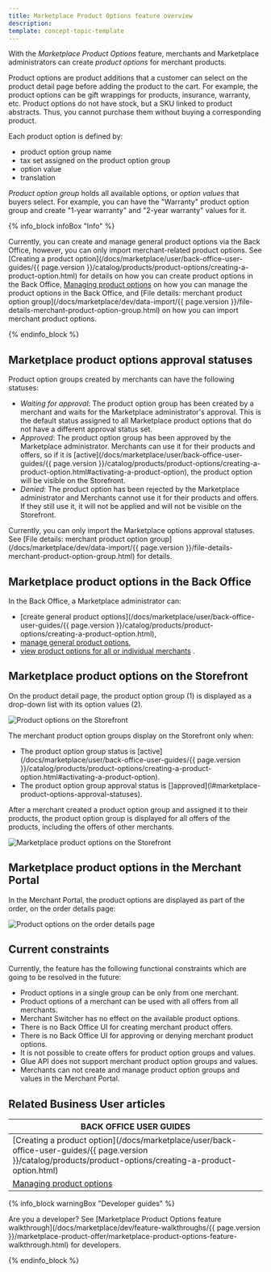 ```yaml
---
title: Marketplace Product Options feature overview
description: 
template: concept-topic-template
---
```


With the *Marketplace Product Options* feature, merchants and Marketplace administrators can create *product options* for merchant products.

Product options are product additions that a customer can select on the product detail page before adding the product to the cart. For example, the product options can be gift wrappings for products, insurance, warranty, etc. Product options do not have stock, but a SKU linked to product abstracts. Thus, you cannot purchase them without buying a corresponding product.

Each product option is defined by:

* product option group name
* tax set assigned on the product option group
* option value
* translation

*Product option group* holds all available options, or *option values* that buyers select. For example, you can have the "Warranty" product option group and create "1-year warranty" and "2-year warranty" values for it.

{% info_block infoBox "Info" %}

Currently, you can create and manage general product options via the Back Office, however, you can only import merchant-related product options. See [Creating a product option](/docs/marketplace/user/back-office-user-guides/{{ page.version }}/catalog/products/product-options/creating-a-product-option.html) for details on how you can create product options in the Back Office, [Managing product options](/docs/marketplace/user/back-office-user-guides/202106.0/catalog/products/product-options/managing-product-options.html) on how you can manage the product options in the Back Office, and [File details: merchant product option group](/docs/marketplace/dev/data-import/{{ page.version }}/file-details-merchant-product-option-group.html) on how you can import merchant product options.

{% endinfo_block %}

## Marketplace product options approval statuses

Product option groups created by merchants can have the following statuses:

* *Waiting for approval*: The product option group has been created by a merchant and waits for the Marketplace administrator's approval. This is the default status assigned to all Marketplace product options that do not have a different approval status set.
* *Approved*: The product option group has been approved by the Marketplace administrator. Merchants can use it for their products and offers, so if it is [active](/docs/marketplace/user/back-office-user-guides/{{ page.version }}/catalog/products/product-options/creating-a-product-option.html#activating-a-product-option), the product option will be visible on the Storefront.
* *Denied*: The product option has been rejected by the Marketplace administrator and Merchants cannot use it for their products and offers. If they still use it, it will not be applied and will not be visible on the Storefront.

Currently, you can only import the Marketplace options approval statuses. See [File details: merchant product option group](/docs/marketplace/dev/data-import/{{ page.version }}/file-details-merchant-product-option-group.html) for details.

## Marketplace product options in the Back Office
In the Back Office, a Marketplace administrator can:
* [create general product options](/docs/marketplace/user/back-office-user-guides/{{ page.version }}/catalog/products/product-options/creating-a-product-option.html),
* [manage general product options](/docs/marketplace/user/back-office-user-guides/202106.0/catalog/products/product-options/managing-product-options.html),
* [view product options for all or individual merchants](/docs/marketplace/user/back-office-user-guides/202106.0/catalog/products/product-options/managing-product-options.html#filtering-product-options-by-merchants) .

## Marketplace product options on the Storefront

On the product detail page, the product option group (1) is displayed as a drop-down list with its option values (2). 

![Product options on the Storefront](https://spryker.s3.eu-central-1.amazonaws.com/docs/Marketplace/user+guides/Features/Marketplace+product+options/product-options-on-the-storefront.png)

The merchant product option groups display on the Storefront only when: 
* The product option group status is [active](/docs/marketplace/user/back-office-user-guides/{{ page.version }}/catalog/products/product-options/creating-a-product-option.html#activating-a-product-option).
* The product option group approval status is []approved](l#marketplace-product-options-approval-statuses).

After a merchant created a product option group and assigned it to their products, the product option group is displayed for all offers of the products, including the offers of other merchants.

![Marketplace product options on the Storefront](https://spryker.s3.eu-central-1.amazonaws.com/docs/Marketplace/user+guides/Features/Marketplace+product+options/merchant-prodcut-options-on-the-storefront.png)

## Marketplace product options in the Merchant Portal

In the Merchant Portal, the product options are displayed as part of the order, on the order details page:

<img class="width-100" ALT="Product options on the order details page" SRC="https://spryker.s3.eu-central-1.amazonaws.com/docs/Marketplace/user+guides/Features/Marketplace+product+options/product-options-in-the-merchant-portal.png"/>

## Current constraints

Currently, the feature has the following functional constraints which are going to be resolved in the future:

* Product options in a single group can be only from one merchant.
* Product options of a merchant can be used with all offers from all merchants.
* Merchant Switcher has no effect on the available product options.
* There is no Back Office UI for creating merchant product offers.
* There is no Back Office UI for approving or denying merchant product options.
* It is not possible to create offers for product option groups and values.
* Glue API does not support merchant product option groups and values.
* Merchants can not create and manage product option groups and values in the Merchant Portal.

## Related Business User articles

|BACK OFFICE USER GUIDES |
|---------|
| [Creating a product option](/docs/marketplace/user/back-office-user-guides/{{ page.version }}/catalog/products/product-options/creating-a-product-option.html)  
| [Managing product options](/docs/marketplace/user/back-office-user-guides/202106.0/catalog/products/product-options/managing-product-options.html)|

{% info_block warningBox "Developer guides" %}

Are you a developer? See [Marketplace Product Options feature walkthrough](/docs/marketplace/dev/feature-walkthroughs/{{ page.version }}/marketplace-product-offer/marketplace-product-options-feature-walkthrough.html) for developers.

{% endinfo_block %}
